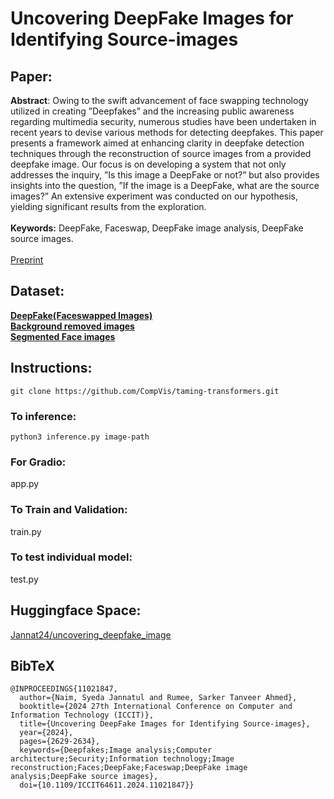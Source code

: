 # Uncovering DeepFake Images for Identifying Source-images
## Paper:
**Abstract**: Owing to the swift advancement of face swapping technology utilized in creating ”Deepfakes” and the increasing public awareness regarding multimedia security, numerous studies have been undertaken in recent years to devise various methods for detecting deepfakes. This paper presents a framework aimed at enhancing clarity in deepfake detection techniques through the reconstruction of source images from a provided deepfake image. Our focus is on developing a system that not only addresses the inquiry, ”Is this image a DeepFake or not?” but also provides insights into the question, ”If the image is a DeepFake, what are the source images?” An extensive experiment was conducted on our hypothesis, yielding significant results from the exploration.
<br/><br/>
**Keywords:** DeepFake, Faceswap, DeepFake image analysis, DeepFake source images.
<br/><br/>
[Preprint](https://www.researchgate.net/publication/387024703_Uncovering_DeepFake_Images_for_Identifying_Source-images)<br/>

## Dataset:
[**DeepFake(Faceswapped Images)**](https://www.kaggle.com/datasets/syedajannatulnaim/deepfakeface-swapped-images-using-ffhq-dataset)<br/>
[**Background removed images**](https://www.kaggle.com/datasets/syedajannatulnaim/background-removed-images-of-ffhq-dataset?select=flickr_remb)<br/>
[**Segmented Face images**](https://www.kaggle.com/datasets/syedajannatulnaim/background-removed-images-of-ffhq-dataset?select=segmented_face)<br/>

## Instructions:
```
git clone https://github.com/CompVis/taming-transformers.git
```

### To inference:
```
python3 inference.py image-path
```

### For Gradio:

app.py


### To Train and Validation:

train.py

### To test individual model:
test.py

## Huggingface Space:
[Jannat24/uncovering_deepfake_image](https://huggingface.co/spaces/Jannat24/uncovering_deepfake_image) <br/>

## BibTeX

```
@INPROCEEDINGS{11021847,
  author={Naim, Syeda Jannatul and Rumee, Sarker Tanveer Ahmed},
  booktitle={2024 27th International Conference on Computer and Information Technology (ICCIT)}, 
  title={Uncovering DeepFake Images for Identifying Source-images}, 
  year={2024},
  pages={2629-2634},
  keywords={Deepfakes;Image analysis;Computer architecture;Security;Information technology;Image reconstruction;Faces;DeepFake;Faceswap;DeepFake image analysis;DeepFake source images},
  doi={10.1109/ICCIT64611.2024.11021847}}

```


